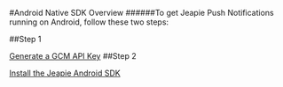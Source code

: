 #Android Native SDK Overview
######To get Jeapie Push Notifications running on Android, follow these two steps:

##Step 1

[Generate a GCM API Key](Android-Generating-a-GCM-Push-Notification-Key.md)
##Step 2

[Install the Jeapie Android SDK](Android-Native-SDK-Installation.md)
